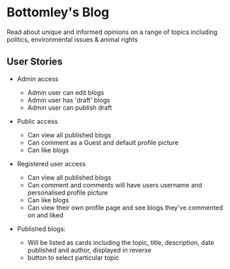 # Bottomley's Blog

Read about unique and informed opinions on a range of topics including politics, environmental issues & animal rights

User Stories
---
* Admin access
  * Admin user can edit blogs
  * Admin user has 'draft' blogs
  * Admin user can publish draft

* Public access
  * Can view all published blogs
  * Can comment as a Guest and default profile picture
  * Can like blogs

* Registered user access
  * Can view all published blogs
  * Can comment and comments will have users username and personalised profile picture
  * Can like blogs
  * Can view their own profile page and see blogs they've commented on and liked

* Published blogs:
  * Will be listed as cards including the topic, title, description, date published and author, displayed in reverse
  * button to select particular topic
